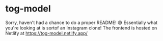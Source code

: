 # tog-model

Sorry, haven't had a chance to do a proper README! 😅
Essentially what you're looking at is sortof an Instagram clone!
The frontend is hosted on Netlify at https://tog-model.netlify.app/


